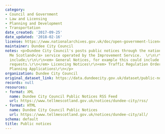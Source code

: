 ```yaml
---
category:
- Council and Government
- Law and Licensing
- Planning and Development
- Transportation
date_created: '2017-09-25'
date_updated: '2018-02-16'
license: https://www.nationalarchives.gov.uk/doc/open-government-licence/version/3/
maintainer: Dundee City Council
notes: <p>Dundee City Council's posts public notices through the national <a href="https://www.tellmescotland.gov.uk">Tell
  Me Scotland</a> service operated by the Improvement Service.  \r\n\r\nThese notices
  include;\r\n\r\n<em> General Notices, for example this could include asset transfer
  requests.\r\n</em> Licencing Notices\r\n<em> Traffic Regulation Orders\r\n</em>
  Planning Applications\r\n</p>
organization: Dundee City Council
original_dataset_link: https://data.dundeecity.gov.uk/dataset/public-notices
records: null
resources:
- format: XML
  name: Dundee City Council Public Notices RSS Feed
  url: https://www.tellmescotland.gov.uk/notices/dundee-city/rss/
- format: HTML
  name: Dundee City Council Public Notices
  url: https://www.tellmescotland.gov.uk/notices/dundee-city/all/
schema: default
title: Public notices
---
```

